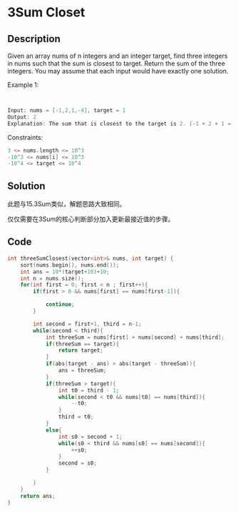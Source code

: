 # 3Sum Closet

## Description
Given an array nums of n integers and an integer target, find three integers in nums such that the sum is closest to target. Return the sum of the three integers. You may assume that each input would have exactly one solution.

Example 1:
```c++


Input: nums = [-1,2,1,-4], target = 1
Output: 2
Explanation: The sum that is closest to the target is 2. (-1 + 2 + 1 = 2).
```

Constraints:

```C++
3 <= nums.length <= 10^3
-10^3 <= nums[i] <= 10^3
-10^4 <= target <= 10^4
```

## Solution

此题与15.3Sum类似，解题思路大致相同。

仅仅需要在3Sum的核心判断部分加入更新最接近值的步骤。

## Code
```c++
int threeSumClosest(vector<int>& nums, int target) {
    sort(nums.begin(), nums.end());
    int ans = 10*(target+10)+10;
    int n = nums.size();
    for(int first = 0; first < n ; first++){
        if(first > 0 && nums[first] == nums[first-1]){

            continue;
        }

        int second = first+1, third = n-1;
        while(second < third){
            int threeSum = nums[first] + nums[second] + nums[third];
            if(threeSum == target){
                return target;
            }
            if(abs(target - ans) > abs(target - threeSum)){
                ans = threeSum;
            }
            if(threeSum > target){
                int t0 = third - 1;
                while(second < t0 && nums[t0] == nums[third]){
                    --t0;
                }
                third = t0;
            }
            else{
                int s0 = second + 1;
                while(s0 < third && nums[s0] == nums[second]){
                    ++s0;
                }
                second = s0;
            }

        }
    }
    return ans;
}

```
